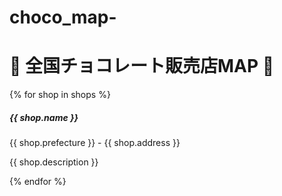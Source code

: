 # choco_map-
<!DOCTYPE html>
<html lang="ja">
<head>
  <meta charset="UTF-8">
  <title>全国チョコレート販売店MAP</title>
  <link rel="stylesheet" href="https://cdn.jsdelivr.net/npm/bootstrap@5.3.2/dist/css/bootstrap.min.css">
</head>
<body class="bg-light">
  <div class="container py-4">
    <h1 class="mb-4 text-center">🍫 全国チョコレート販売店MAP 🍫</h1>
    <div class="row row-cols-1 row-cols-md-2 g-4">
      {% for shop in shops %}
      <div class="col">
        <div class="card shadow-sm">
          <div class="card-body">
            <h5 class="card-title">{{ shop.name }}</h5>
            <p class="card-text">{{ shop.prefecture }} - {{ shop.address }}</p>
            <p class="card-text text-muted">{{ shop.description }}</p>
          </div>
        </div>
      </div>
      {% endfor %}
    </div>
  </div>
</body>
</html>
